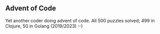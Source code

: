 ## Advent of Code

Yet another coder doing advent of code.  All 500 puzzles solved; 499 in Clojure, 50 in Golang (2019/2023) :-)
